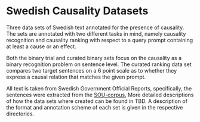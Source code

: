 # Swedish Causality Datasets

Three data sets of Swedish text annotated for the presence of causality.
The sets are annotated with two different tasks in mind, namely causality recognition and causality ranking with respect to a query prompt containing at least a cause or an effect.

Both the binary trial and curated binary sets focus on the causality as a binary recognition problem on sentence level.
The curated ranking data set compares two target sentences on a 6 point scale as to whether they express a causal relation that matches the given prompt.

All text is taken from Swedish Government Official Reports, specifically, the sentences were extracted from the [SOU-corpus](https://github.com/UppsalaNLP/SOU-corpus), More detailed descriptions of how the data sets where created can be found in TBD. A description of the format and annotation scheme of each set is given in the respective directories.
